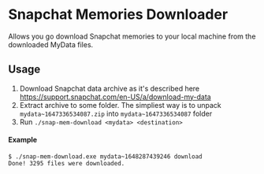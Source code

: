 # Snapchat Memories Downloader
Allows you go download Snapchat memories to your local machine from the downloaded MyData files.

## Usage

1. Download Snapchat data archive as it's described here https://support.snapchat.com/en-US/a/download-my-data
2. Extract archive to some folder. The simpliest way is to unpack `mydata~1647336534087.zip` into `mydata~1647336534087` folder
3. Run `./snap-mem-download <mydata> <destination>`

#### Example
```
$ ./snap-mem-download.exe mydata~1648287439246 download
Done! 3295 files were downloaded.
```
